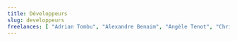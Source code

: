 ```yaml
---
title: Développeurs
slug: developpeurs
freelances: [ "Adrian Tombu", "Alexandre Benaim", "Angèle Tenot", "Chris Scholly", "Clément Oriol", "David Deloo", "Jérôme Béhuet", "Joel Rotelli", "Julien Dubreuil", "Julien Tant", "Julien van der Kluft", "Kévin Rocher", "Loic Ginoux", "Marc Olory", "Régis Millet", "Sébastien Fieloux", "Thibaut Barrère", "Tony Trancard", "Valentin Escoyez", "Xavier Carpentier" ]
---
```


<!-- Les développeurs font des trucs super cools ! -->
